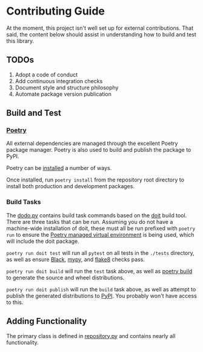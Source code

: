 # Contributing Guide

At the moment, this project isn't well set up for external contributions. That said, 
the content below should assist in understanding how to build and test this library.

## TODOs

1. Adopt a code of conduct
2. Add continuous integration checks
3. Document style and structure philosophy
4. Automate package version publication

## Build and Test

### [Poetry](https://python-poetry.org/)

All external dependencies are managed through the excellent Poetry package manager. Poetry 
is also used to build and publish the package to PyPI.

Poetry can be [installed](https://python-poetry.org/docs/#installation) a number of ways. 

Once installed, run `poetry install` from the repository root directory to install both 
production and development packages.

### Build Tasks
The [dodo.py](./dodo.py) contains build task commands based on the [doit](https://pydoit.org/) 
build tool. There are three tasks that can be run. Assuming you do not have a machine-wide 
installation of doit, these must all be run prefixed with `poetry run` to ensure the 
[Poetry managed virtual environment](https://python-poetry.org/docs/managing-environments/) is 
being used, which will include the doit package.

`poetry run doit test` will run all `pytest` on all tests in the `./tests` directory, as well as
ensure [Black](https://github.com/psf/black), [mypy](https://www.mypy-lang.org/), and 
[flake8](https://flake8.pycqa.org/en/latest/) checks pass.

`poetry run doit build` will run the `test` task above, as well as 
[poetry build](https://python-poetry.org/docs/cli/#build) to generate the source and wheel
distributions.

`poetry run doit publish` will run the `build` task above, as well as attempt to publish the
generated distributions to [PyPI](https://pypi.org/project/pydantic-dynamo/). You probably
won't have access to this.

## Adding Functionality

The primary class is defined in [repository.py](./pydantic_dynamo/repository.py) and contains nearly
all functionality. 
